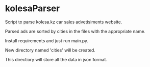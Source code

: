 # kolesaParser
Script to parse kolesa.kz car sales advetisiments website.  

Parsed ads are sorted by cities in the files with the appropriate name.  

Install requirements and just run main.py.  

New directory named 'cities' will be created.    

This directiory will store all the data in json format.    
